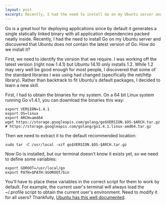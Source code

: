 ```yaml
---
layout: post
excerpt: Recently, I had the need to install Go on my Ubuntu server and discovered that Ubuntu does not contain the latest version of Go. How do we install it?
---
```

Go is a great tool for deploying applications since by default it generates a single statically linked binary with all application dependencies packed neatly inside. Recently, I had the need to install Go on my Ubuntu server and discovered that Ubuntu does not contain the latest version of Go. How do we install it?

First, we need to identify the version that we require. I was working off the latest version (right now 1.4.1) but Ubuntu 14.10 only installs 1.2. While 1.2 may very well be good enough for most people, I discovered that some of the standard libraries I was using had changed (specifically the net/http library). Rather than backtrack to fit Ubuntu's default packages, I decided to learn a new skill.

First, I had to obtain the binaries for my system. On a 64 bit Linux system running Go v1.4.1, you can download the binaries this way:

    export VERSION=1.4.1
    export OS=linux
    export ARCH=amd64
    wget https://storage.googleapis.com/golang/go$VERSION.$OS-$ARCH.tar.gz
    # https://storage.googleapis.com/golang/go1.4.1.linux-amd64.tar.gz

Then we need to extract it to the default recommended location:

    sudo tar -C /usr/local -xzf go$VERSION.$OS-$ARCH.tar.gz

Now Go is installed, but our terminal doesn't know it exists yet, so we need to define some variables:

    export GOROOT=/usr/local/go
    export PATH=$PATH:$GOROOT/bin

You'll have to place these variables in the correct script for them to work by default. For example, the current user's terminal will always load the ~/.profile script to obtain the current user's environment. Need to modify it for all users? Thankfully, [Ubuntu has this well documented](https://help.ubuntu.com/community/EnvironmentVariables).
